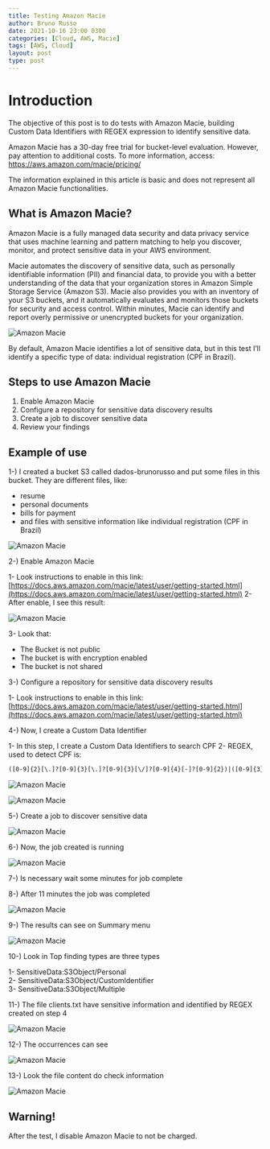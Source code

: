 ```yaml
---
title: Testing Amazon Macie
author: Bruno Russo
date: 2021-10-16 23:00 0300
categories: [Cloud, AWS, Macie]
tags: [AWS, Cloud]
layout: post
type: post
---
```


# **Introduction**
The objective of this post is to do tests with Amazon Macie, building Custom Data Identifiers with REGEX expression to identify sensitive data.

Amazon Macie has a 30-day free trial for bucket-level evaluation. However, pay attention to additional costs. To more information, access: https://aws.amazon.com/macie/pricing/

The information explained in this article is basic and does not represent all Amazon Macie functionalities.


## What is Amazon Macie?

Amazon Macie is a fully managed data security and data privacy service that uses machine learning and pattern matching to help you discover, monitor, and protect sensitive data in your AWS environment.

Macie automates the discovery of sensitive data, such as personally identifiable information (PII) and financial data, to provide you with a better understanding of the data that your organization stores in Amazon Simple Storage Service (Amazon S3). Macie also provides you with an inventory of your S3 buckets, and it automatically evaluates and monitors those buckets for security and access control. Within minutes, Macie can identify and report overly permissive or unencrypted buckets for your organization.

![Amazon Macie](https://brunorusso.com.br/assets/macie/image.png)

By default, Amazon Macie identifies a lot of sensitive data, but in this test I’ll identify a specific type of data: individual registration (CPF in Brazil).

## Steps to use Amazon Macie

1. Enable Amazon Macie
2. Configure a repository for sensitive data discovery results
3. Create a job to discover sensitive data
4. Review your findings


## Example of use

1-) I created a bucket S3 called dados-brunorusso and put some files in this bucket. They are different files, like:
- resume
- personal documents
- bills for payment
- and files with sensitive information like individual registration (CPF in Brazil)

![Amazon Macie](https://brunorusso.com.br/assets/macie/image1.png)

2-) Enable Amazon Macie

1- Look instructions to enable in this link: [https://docs.aws.amazon.com/macie/latest/user/getting-started.html](https://docs.aws.amazon.com/macie/latest/user/getting-started.html)
2- After enable, I see this result:

![Amazon Macie](https://brunorusso.com.br/assets/macie/image2.png)

3- Look that:
- The Bucket is not public
- The bucket is with encryption enabled
- The bucket is not shared

3-) Configure a repository for sensitive data discovery results

1- Look instructions to enable in this link: [https://docs.aws.amazon.com/macie/latest/user/getting-started.html](https://docs.aws.amazon.com/macie/latest/user/getting-started.html)

4-) Now, I create a Custom Data Identifier

1- In this step, I create a Custom Data Identifiers to search CPF
2- REGEX, used to detect CPF is: 

```txt
([0-9]{2}[\.]?[0-9]{3}[\.]?[0-9]{3}[\/]?[0-9]{4}[-]?[0-9]{2})|([0-9]{3}[\.]?[0-9]{3}[\.]?[0-9]{3}[-]?[0-9]{2})
```

![Amazon Macie](https://brunorusso.com.br/assets/macie/image6.png)

![Amazon Macie](https://brunorusso.com.br/assets/macie/image8.png)

5-) Create a job to discover sensitive data

![Amazon Macie](https://brunorusso.com.br/assets/macie/image4.png)

6-) Now, the job created is running

![Amazon Macie](https://brunorusso.com.br/assets/macie/image7.png)

7-) Is necessary wait some minutes for job complete

8-) After 11 minutes the job was completed

![Amazon Macie](https://brunorusso.com.br/assets/macie/image10.png)

9-) The results can see on Summary menu

![Amazon Macie](https://brunorusso.com.br/assets/macie/image11.png)

10-) Look in Top finding types are three types

1- SensitiveData:S3Object/Personal	
2- SensitiveData:S3Object/CustomIdentifier	
3- SensitiveData:S3Object/Multiple	

11-) The file clients.txt have sensitive information and identified by REGEX created on step 4

![Amazon Macie](https://brunorusso.com.br/assets/macie/image12.png)

12-) The occurrences can see 

![Amazon Macie](https://brunorusso.com.br/assets/macie/image9.png)

13-) Look the file content do check information

![Amazon Macie](https://brunorusso.com.br/assets/macie/image3.png)

## Warning!

After the test, I disable Amazon Macie to not be charged.
